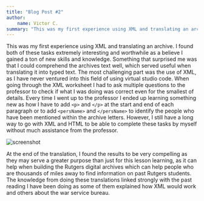 ```yaml
---
title: "Blog Post #2"
author: 
    name: Victor C.
summary: "This was my first experience using XML and translating an archive"
---
```


This was my first experience using XML and translating an archive. I found both of these tasks extremely interesting and worthwhile as a believe I gained a ton of new skills and knowledge. Something that surprised me was that I could comprehend the archives text well, which served useful when translating it into typed text. The most challenging part was the use of XML, as I have never ventured into this field of using virtual studio code. When going through the XML worksheet I had to ask multiple questions to the professor to check if what I was doing was correct even for the smallest of details. Every time I went up to the professor I ended up learning something new as how I have to add `<p>` and `</p>` at the start and end of each paragraph or to add `<persName>` and `</persName>` to identify the people who have been mentioned within the archive letters. However, I still have a long way to go with XML and HTML to be able to complete these tasks by myself without much assistance from the professor.

![screenshot](../../../../../humdata22/img/vm557-b2-fig1.png)

At the end of the translation, I found the results to be very compelling as they may serve a greater purpose than just for this lesson learning, as it can help when building the Rutgers digital archives which can help people who are thousands of miles away to find information on past Rutgers students. The knowledge from doing these translations linked strongly with the past reading I have been doing as some of them explained how XML would work and others about the war service bureau.
